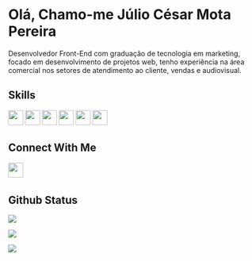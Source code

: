 # Olá, Chamo-me Júlio César Mota Pereira

Desenvolvedor Front-End com graduação de tecnologia em marketing, focado em desenvolvimento de projetos web, tenho experiência na área comercial nos setores de atendimento ao cliente, vendas e audiovisual.

## Skills
<p>
<img src="https://img.shields.io/badge/html5-%23E34F26.svg?style=for-the-badge&logo=html5&logoColor=white" style="margin-bottom: 4px;" height="30px">
<img src="https://img.shields.io/badge/css3-%231572B6.svg?style=for-the-badge&logo=css3&logoColor=white" style="margin-bottom: 4px;" height="30px">
<img src="https://img.shields.io/badge/javascript-%23323330.svg?style=for-the-badge&logo=javascript&logoColor=%23F7DF1E" style="margin-bottom: 4px;" height="30px">
<img src="https://img.shields.io/badge/bootstrap-%23563D7C.svg?style=for-the-badge&logo=bootstrap&logoColor=white" style="margin-bottom: 4px;" height="30px">
<img src="https://img.shields.io/badge/react-%2320232a.svg?style=for-the-badge&logo=react&logoColor=%2361DAFB" style="margin-bottom: 4px;" height="30px">
<img src="https://img.shields.io/badge/git-%23F05033.svg?style=for-the-badge&logo=git&logoColor=white" style="margin-bottom: 4px;" height="30px">
</p>

## Connect With Me
<p>
<a href="https://linkedin.com/in/juliocesarmotapereira/"><img src="https://img.shields.io/badge/linkedin-%230077B5.svg?style=for-the-badge&logo=linkedin&logoColor=white" style="margin-bottom: 4px;" height="30px" target="_blank"></a>
</p>

## Github Status

<p><img src="https://github-readme-stats.vercel.app/api?username=juliocesarmotapereira&show_icons=true"><p>

<p><img src="https://github-readme-stats.vercel.app/api/top-langs/?username=juliocesarmotapereira&layout=compact"><p>

<p><img src="https://github-readme-streak-stats.herokuapp.com/?user=juliocesarmotapereira"><p>

